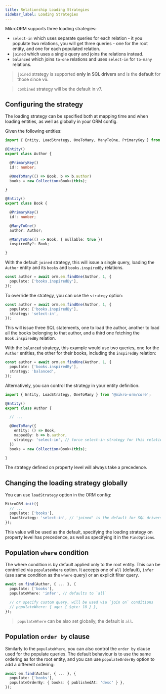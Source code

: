```yaml
---
title: Relationship Loading Strategies
sidebar_label: Loading Strategies
---
```


MikroORM supports three loading strategies:

- `select-in` which uses separate queries for each relation - it you populate two relations, you will get three queries - one for the root entity, and one for each populated relation.
- `joined` which uses a single query and joins the relations instead.
- `balanced` which joins `to-one` relations and uses `select-in` for `to-many` relations.

> `joined` strategy is supported **only in SQL drivers** and is the **default** for those since v6.

> `combined` strategy will be the default in v7.

## Configuring the strategy

The loading strategy can be specified both at mapping time and when loading entities, as well as globally in your ORM config.

Given the following entities:

```ts
import { Entity, LoadStrategy, OneToMany, ManyToOne, PrimaryKey } from '@mikro-orm/core';

@Entity()
export class Author {

  @PrimaryKey()
  id!: number;

  @OneToMany(() => Book, b => b.author)
  books = new Collection<Book>(this);

}

@Entity()
export class Book {

  @PrimaryKey()
  id!: number;

  @ManyToOne()
  author: Author;

  @ManyToOne(() => Book, { nullable: true })
  inspiredBy?: Book;

}
```

With the default `joined` strategy, this will issue a single query, loading the `Author` entity and its `books` and `books.inspiredBy` relations.

```ts
const author = await orm.em.findOne(Author, 1, {
  populate: ['books.inspiredBy'],
});
```

To override the strategy, you can use the `strategy` option:

```ts
const author = await orm.em.findOne(Author, 1, {
  populate: ['books.inspiredBy'],
  strategy: 'select-in',
});
```

This will issue three SQL statements, one to load the author, another to load all the books belonging to that author, and a third one fetching the `Book.inspiredBy` relation.

With the `balanced` strategy, this example would use two queries, one for the `Author` entities, the other for their books, including the `inspiredBy` relation:

```ts
const author = await orm.em.findOne(Author, 1, {
  populate: ['books.inspiredBy'],
  strategy: 'balanced',
});
```

Alternatively, you can control the strategy in your entity definition.

```ts
import { Entity, LoadStrategy, OneToMany } from '@mikro-orm/core';

@Entity()
export class Author {

  // ...

  @OneToMany({
    entity: () => Book,
    mappedBy: b => b.author,
    strategy: 'select-in', // force select-in strategy for this relation
  })
  books = new Collection<Book>(this);

}
```

The strategy defined on property level will always take a precedence.

## Changing the loading strategy globally

You can use `loadStrategy` option in the ORM config:

```ts
MikroORM.init({
  // ...
  populate: ['books'],
  loadStrategy: 'select-in', // 'joined' is the default for SQL drivers
});
```

This value will be used as the default, specifying the loading strategy on property level has precedence, as well as specifying it in the `FindOptions`.

## Population `where` condition

The where condition is by default applied only to the root entity. This can be controlled via `populateWhere` option. It accepts one of `all` (default), `infer` (use same condition as the `where` query) or an explicit filter query.

```ts
await em.find(Author, { ... }, {
  populate: ['books'],
  populateWhere: 'infer', // defaults to `all`

  // or specify custom query, will be used via `join on` conditions
  // populateWhere: { age: { $gte: 18 } },
});
```

> `populateWhere` can be also set globally, the default is `all`.

## Population `order by` clause

Similarly to the `populateWhere`, you can also control the `order by` clause used for the populate queries. The default behaviour is to use the same ordering as for the root entity, and you can use `populateOrderBy` option to add a different ordering:

```ts
await em.find(Author, { ... }, {
  populate: ['books'],
  populateOrderBy: { books: { publishedAt: 'desc' } },
});
```
